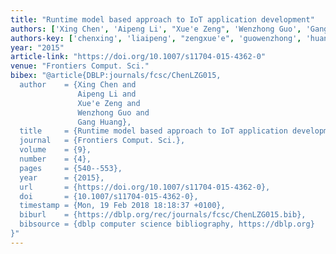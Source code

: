 ```yaml
---
title: "Runtime model based approach to IoT application development"
authors: ['Xing Chen', 'Aipeng Li', "Xue'e Zeng", 'Wenzhong Guo', 'Gang Huang 0001']
authors-key: ['chenxing', 'liaipeng', "zengxue'e", 'guowenzhong', 'huanggang']
year: "2015"
article-link: "https://doi.org/10.1007/s11704-015-4362-0"
venue: "Frontiers Comput. Sci."
bibex: "@article{DBLP:journals/fcsc/ChenLZG015,
  author    = {Xing Chen and
               Aipeng Li and
               Xue'e Zeng and
               Wenzhong Guo and
               Gang Huang},
  title     = {Runtime model based approach to IoT application development},
  journal   = {Frontiers Comput. Sci.},
  volume    = {9},
  number    = {4},
  pages     = {540--553},
  year      = {2015},
  url       = {https://doi.org/10.1007/s11704-015-4362-0},
  doi       = {10.1007/s11704-015-4362-0},
  timestamp = {Mon, 19 Feb 2018 18:18:37 +0100},
  biburl    = {https://dblp.org/rec/journals/fcsc/ChenLZG015.bib},
  bibsource = {dblp computer science bibliography, https://dblp.org}
}"
---
```

